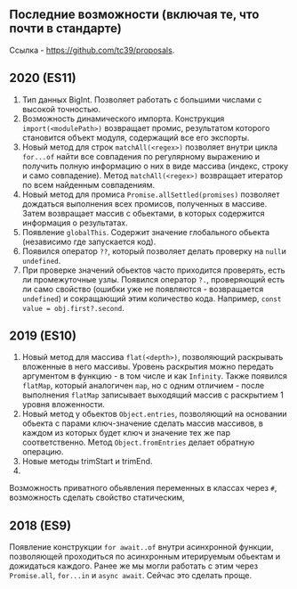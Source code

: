 ## Последние возможности (включая те, что почти в стандарте)
Ссылка - https://github.com/tc39/proposals.

## 2020 (ES11)

1. Тип данных BigInt. Позволяет работать с большими числами с высокой точностью.
2. Возможность динамического импорта. Конструкция `import(<modulePath>)` возвращает промис, результатом которого становится объект модуля, содержащий все его экспорты.
3. Новый метод для строк `matchAll(<regex>)` позволяет внутри цикла `for...of` найти все совпадения по регулярному выражению и 
получить полную информацию о них в виде массива (индекс, строку и само совпадение). Метод `matchAll(<regex>)` возвращает  итератор по всем найденным совпадениям.
4. Новый метод для промиса `Promise.allSettled(promises)` позволяет дождаться выполнения всех промисов, полученных в массиве. Затем возвращает массив с обьектами, в 
которых содержится информация о результатах.
5. Появление `globalThis`. Содержит значение глобального обьекта (независимо где запускается код).  
6. Появился оператор `??`, который позволяет делать проверку на `null`и `undefined`.
7. При проверке значений обьектов часто приходится проверять, есть ли промежуточные узлы. Появился оператор `?.`, проверяющий есть ли само свойство (ошибки уже не появляются - 
возвращается `undefined`) и сокращающий этим количество кода. Например, `const value = obj.first?.second`.

## 2019 (ES10)

1. Новый метод для массива `flat(<depth>)`, позволяющий раскрывать вложенные в него массивы. Уровень раскрытия можно передать аргументом в функцию - в том числе и 
как `Infinity`. Также появился `flatMap`, который аналогичен `map`, но с одним отличием - после выполнения `flatMap` записывает выходящий массив с раскрытием 1 уровня 
вложенности.
2. Новый метод у обьектов `Object.entries`, позволяющий на основании обьекта с парами ключ-значение сделать массив массивов, в каждом из которых будет ключ и значение 
тех же пар соответственно. Метод `Object.fromEntries` делает обратную операцию.
3. Новые методы trimStart и trimEnd.
4. 


Возможность приватного обьявления переменных в классах через `#`, возможность сделать свойство статическим, 

## 2018 (ES9)

Появление конструкции `for await..of` внутри асинхронной функции, позволяющей проходиться по асинхронным итерируемым обьектам и дожидаться каждого.
Ранее же мы могли работать с этим через `Promise.all`, `for...in` и `async await`. Сейчас это сделать проще.